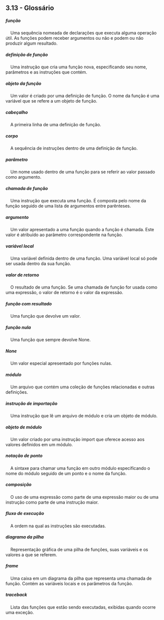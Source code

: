 ## 3.13 - Glossário


##### função
&nbsp;&nbsp;&nbsp;&nbsp;Uma sequência nomeada de declarações que executa alguma operação útil. As funções podem receber argumentos ou não e podem ou não produzir algum resultado.

##### definição de função
&nbsp;&nbsp;&nbsp;&nbsp;Uma instrução que cria uma função nova, especificando seu nome, parâmetros e as instruções que contém.

##### objeto da função
&nbsp;&nbsp;&nbsp;&nbsp;Um valor é criado por uma definição de função. O nome da função é uma variável que se refere a um objeto de função.

##### cabeçalho
&nbsp;&nbsp;&nbsp;&nbsp;A primeira linha de uma definição de função.

##### corpo
&nbsp;&nbsp;&nbsp;&nbsp;A sequência de instruções dentro de uma definição de função.

##### parâmetro
&nbsp;&nbsp;&nbsp;&nbsp;Um nome usado dentro de uma função para se referir ao valor passado como argumento.

##### chamada de função
&nbsp;&nbsp;&nbsp;&nbsp;Uma instrução que executa uma função. É composta pelo nome da função seguido de uma lista de argumentos entre parênteses.

##### argumento
&nbsp;&nbsp;&nbsp;&nbsp;Um valor apresentado a uma função quando a função é chamada. Este valor é atribuído ao parâmetro correspondente na função.

##### variável local
&nbsp;&nbsp;&nbsp;&nbsp;Uma variável definida dentro de uma função. Uma variável local só pode ser usada dentro da sua função.

##### valor de retorno
&nbsp;&nbsp;&nbsp;&nbsp;O resultado de uma função. Se uma chamada de função for usada como uma expressão, o valor de retorno é o valor da expressão.

##### função com resultado
&nbsp;&nbsp;&nbsp;&nbsp;Uma função que devolve um valor.

##### função nula
&nbsp;&nbsp;&nbsp;&nbsp;Uma função que sempre devolve None.

##### None
&nbsp;&nbsp;&nbsp;&nbsp;Um valor especial apresentado por funções nulas.

##### módulo
&nbsp;&nbsp;&nbsp;&nbsp;Um arquivo que contém uma coleção de funções relacionadas e outras definições.

##### instrução de importação
&nbsp;&nbsp;&nbsp;&nbsp;Uma instrução que lê um arquivo de módulo e cria um objeto de módulo.

##### objeto de módulo
&nbsp;&nbsp;&nbsp;&nbsp;Um valor criado por uma instrução import que oferece acesso aos valores definidos em um módulo.

##### notação de ponto
&nbsp;&nbsp;&nbsp;&nbsp;A sintaxe para chamar uma função em outro módulo especificando o nome do módulo seguido de um ponto e o nome da função.

##### composição
&nbsp;&nbsp;&nbsp;&nbsp;O uso de uma expressão como parte de uma expressão maior ou de uma instrução como parte de uma instrução maior.

##### fluxo de execução
&nbsp;&nbsp;&nbsp;&nbsp;A ordem na qual as instruções são executadas.

##### diagrama da pilha
&nbsp;&nbsp;&nbsp;&nbsp;Representação gráfica de uma pilha de funções, suas variáveis e os valores a que se referem.

##### frame
&nbsp;&nbsp;&nbsp;&nbsp;Uma caixa em um diagrama da pilha que representa uma chamada de função. Contém as variáveis locais e os parâmetros da função.

##### traceback
&nbsp;&nbsp;&nbsp;&nbsp;Lista das funções que estão sendo executadas, exibidas quando ocorre uma exceção.


